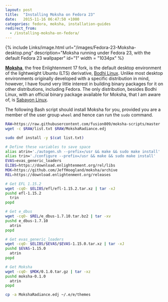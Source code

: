 ```yaml
---
layout: post
title:  "Installing Moksha on Fedora 23"
date:   2015-11-16 06:47:50 +1000
categories: fedora, moksha, installation-guides
redirect_from:
  - /installing-moksha-on-fedora/
---
```

{% include Links/image.html url="/images/Fedora-23-Moksha-desktop.png" description="Moksha running under Fedora 23, with the default Fedora 23 wallpaper" id="1" width = "1034px" %}

**[Moksha](http://mokshadesktop.org/)**, the free Enlightenment 17 fork, is the default desktop environment of the lightweight Ubuntu (LTS) derivative, [Bodhi Linux](http://www.bodhilinux.com). Unlike most desktop environments originally developed with a specific distribution in mind, however, I have found very little interest in building binary packages for it on other distributions, including Fedora. The only distribution, besides Bodhi Linux, with an official binary package available for Moksha, that I am aware of, is [Sabayon Linux](http://www.sabayon.org).

The following Bash script should install Moksha for you, provided you are a member of the user group `wheel` and hence can run the `sudo` command.

```bash
RAW=https://raw.githubusercontent.com/fusion809/moksha-scripts/master
wget -c $RAW/list.txt $RAW/MokshaRadiance.edj

sudo dnf install -y $(cat list.txt)

# Define these variables to save space
alias atrin='./autogen.sh --prefix=/usr && make && sudo make install'
alias trin='./configure --prefix=/usr && make && sudo make install'
EVAS=evas_generic_loaders
ELIBS=https://download.enlightenment.org/rel/libs
MOK=https://github.com/JeffHoogland/moksha/archive
REL=https://download.enlightenment.org/releases

# Get EFL 1.15.2
wget -cqO- $ELIBS/efl/efl-1.15.2.tar.xz | tar -xJ
pushd efl-1.15.2
  trin
popd

# Get e_dbus
wget -cqO- $REL/e_dbus-1.7.10.tar.bz2 | tar -xv
pushd e_dbus-1.7.10
  atrin
popd

# Get evas_generic_loaders
wget -cqO- $ELIBS/$EVAS/$EVAS-1.15.0.tar.xz | tar -xJ
pushd $EVAS-1.15.0
  atrin
popd

# Get Moksha
wget -cqO- $MOK/0.1.0.tar.gz | tar -xz
pushd moksha-0.1.0
  atrin
popd

cp -a MokshaRadiance.edj ~/.e/e/themes
```
